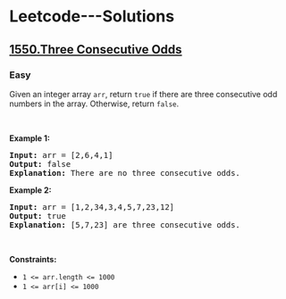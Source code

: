 # Leetcode---Solutions
<h2>
    <a href="https://leetcode.com/problems/three-consecutive-odds/">
        1550.Three Consecutive Odds
    </a>
</h2>
<h3>
    Easy
</h3>
Given an integer array <code>arr</code>, return <code>true</code>&nbsp;if there are three consecutive odd numbers in the array. Otherwise, return&nbsp;<code>false</code>.
<p>&nbsp;</p>
<p><strong>Example 1:</strong></p>

<pre><strong>Input:</strong> arr = [2,6,4,1]
<strong>Output:</strong> false
<b>Explanation:</b> There are no three consecutive odds.
</pre>

<p><strong>Example 2:</strong></p>

<pre><strong>Input:</strong> arr = [1,2,34,3,4,5,7,23,12]
<strong>Output:</strong> true
<b>Explanation:</b> [5,7,23] are three consecutive odds.
</pre>

<p>&nbsp;</p>
<p><strong>Constraints:</strong></p>

<ul>
	<li><code>1 &lt;= arr.length &lt;= 1000</code></li>
	<li><code>1 &lt;= arr[i] &lt;= 1000</code></li>
</ul>